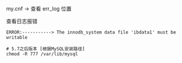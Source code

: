 my.cnf -> 查看 err_log 位置

查看日志报错



```
ERROR:-----------> The innodb_system data file 'ibdata1' must be writable
```

```
# 5.7之后版本 [根据MySQL安装路径]
chmod -R 777 /var/lib/mysql
```

